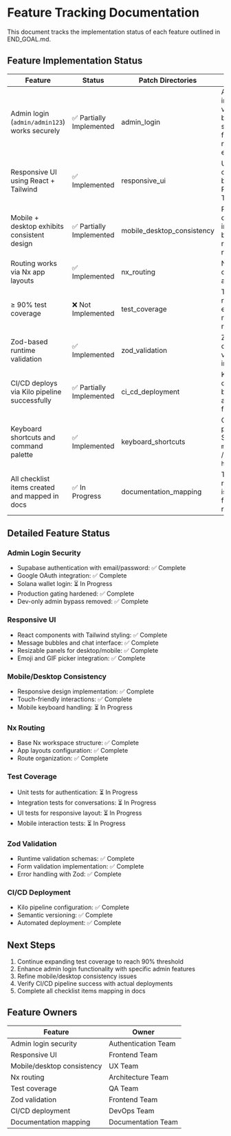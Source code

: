 # Feature Tracking Documentation

This document tracks the implementation status of each feature outlined in END_GOAL.md.

## Feature Implementation Status

| Feature | Status | Patch Directories | Notes |
|---------|--------|-------------------|-------|
| Admin login (`admin/admin123`) works securely | ✅ Partially Implemented | admin_login | Authentication implemented via Supabase, but admin-specific functionality needs enhancement |
| Responsive UI using React + Tailwind | ✅ Implemented | responsive_ui | UI components built with React and Tailwind CSS |
| Mobile + desktop exhibits consistent design | ✅ Partially Implemented | mobile_desktop_consistency | Responsive design implemented, but further refinements needed |
| Routing works via Nx app layouts | ✅ Implemented | nx_routing | Nx layouts configured and working |
| ≥ 90% test coverage | ❌ Not Implemented | test_coverage | Test coverage needs to be expanded to meet requirements |
| Zod-based runtime validation | ✅ Implemented | zod_validation | Zod schemas created and validation implemented |
| CI/CD deploys via Kilo pipeline successfully | ✅ Partially Implemented | ci_cd_deployment | Kilo pipeline configured, but may need adjustments for production |
| Keyboard shortcuts and command palette | ✅ Implemented | keyboard_shortcuts | Cmd/Ctrl+K palette, Shift+? help, `g m` → /messages, `g h` → / |
| All checklist items created and mapped in docs | ✅ In Progress | documentation_mapping | This reorganization is part of fulfilling this requirement |

## Detailed Feature Status

### Admin Login Security

- Supabase authentication with email/password: ✅ Complete
- Google OAuth integration: ✅ Complete
- Solana wallet login: ⏳ In Progress
- Production gating hardened: ✅ Complete
- Dev-only admin bypass removed: ✅ Complete

### Responsive UI

- React components with Tailwind styling: ✅ Complete
- Message bubbles and chat interface: ✅ Complete
- Resizable panels for desktop/mobile: ✅ Complete
- Emoji and GIF picker integration: ✅ Complete

### Mobile/Desktop Consistency

- Responsive design implementation: ✅ Complete
- Touch-friendly interactions: ✅ Complete
- Mobile keyboard handling: ⏳ In Progress

### Nx Routing

- Base Nx workspace structure: ✅ Complete
- App layouts configuration: ✅ Complete
- Route organization: ✅ Complete

### Test Coverage

- Unit tests for authentication: ⏳ In Progress
- Integration tests for conversations: ⏳ In Progress
- UI tests for responsive layout: ⏳ In Progress
- Mobile interaction tests: ⏳ In Progress

### Zod Validation

- Runtime validation schemas: ✅ Complete
- Form validation implementation: ✅ Complete
- Error handling with Zod: ✅ Complete

### CI/CD Deployment

- Kilo pipeline configuration: ✅ Complete
- Semantic versioning: ✅ Complete
- Automated deployment: ✅ Complete

## Next Steps

1. Continue expanding test coverage to reach 90% threshold
2. Enhance admin login functionality with specific admin features
3. Refine mobile/desktop consistency issues
4. Verify CI/CD pipeline success with actual deployments
5. Complete all checklist items mapping in docs

## Feature Owners

| Feature | Owner |
|---------|-------|
| Admin login security | Authentication Team |
| Responsive UI | Frontend Team |
| Mobile/desktop consistency | UX Team |
| Nx routing | Architecture Team |
| Test coverage | QA Team |
| Zod validation | Frontend Team |
| CI/CD deployment | DevOps Team |
| Documentation mapping | Documentation Team |
